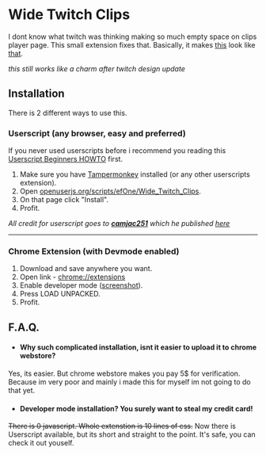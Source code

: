 # Wide Twitch Clips
I dont know what twitch was thinking making so much empty space on clips player page. This small extension fixes that.
Basically, it makes [this](https://i.imgur.com/4kc82v4.jpg) look like [that](https://i.imgur.com/TAMfXSN.jpg).  

_this still works like a charm after twitch design update_

Installation
------
There is 2 different ways to use this.
### Userscript (any browser, easy and preferred)
If you never used userscripts before i recommend you reading this [Userscript Beginners HOWTO](https://openuserjs.org/about/Userscript-Beginners-HOWTO) first.
1. Make sure you have [Tampermonkey](https://www.tampermonkey.net/) installed (or any other userscripts extension).
2. Open [openuserjs.org/scripts/efOne/Wide_Twitch_Clips](https://openuserjs.org/scripts/efOne/Wide_Twitch_Clips).
3. On that page click "Install".
4. Profit.  

*All credit for userscript goes to [**camjac251**](https://github.com/camjac251) which he published [here](https://github.com/FiNEk/wide-twitch-clips/issues/1)*
***
### Chrome Extension (with Devmode enabled)
1. Download and save anywhere you want.
2. Open link - [chrome://extensions](chrome://extensions)
3. Enable developer mode ([screenshot](https://developer.chrome.com/static/images/get_started/load_extension.png)).
4. Press LOAD UNPACKED.
5. Profit.

F.A.Q.
------
- #### Why such complicated installation, isnt it easier to upload it to chrome webstore?
Yes, its easier. But chrome webstore makes you pay 5$ for verification. Because im very poor and mainly i made this for myself im not going to do that yet.
- #### Developer mode installation? You surely want to steal my credit card!
~~There is 0 javascript. Whole extenstion is 10 lines of css.~~
Now there is Userscript available, but its short and straight to the point. It's safe, you can check it out youself.
